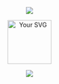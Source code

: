 <p align="center">
  <a href="https://github.com/MgMorshed123">
    <img src="https://readme-typing-svg.demolab.com/?lines=Nice%20to%20See%20You%20Here;&font=Fira%20Code&center=true&width=400&height=45&color=ff0000&vCenter=true&size=22&pause=7000" />
  </a>
</p>

<p align="center">
  <img src="" alt="Your SVG" width="100" height="100" />
</p>

<p align="center">
  <a href="https://github.com/MgMorshed123">
    <img src="https://readme-typing-svg.demolab.com/?lines=Myself%20Mg%20Morshed;MERN%20Stack%20Developer;%22Continuous%20learner%20and%20technology%20enthusiast%22&font=Fira%20Code&center=true&width=650&height=45&color=0000ff&vCenter=true&size=22 &pause=10" />
  </a>
</p>
